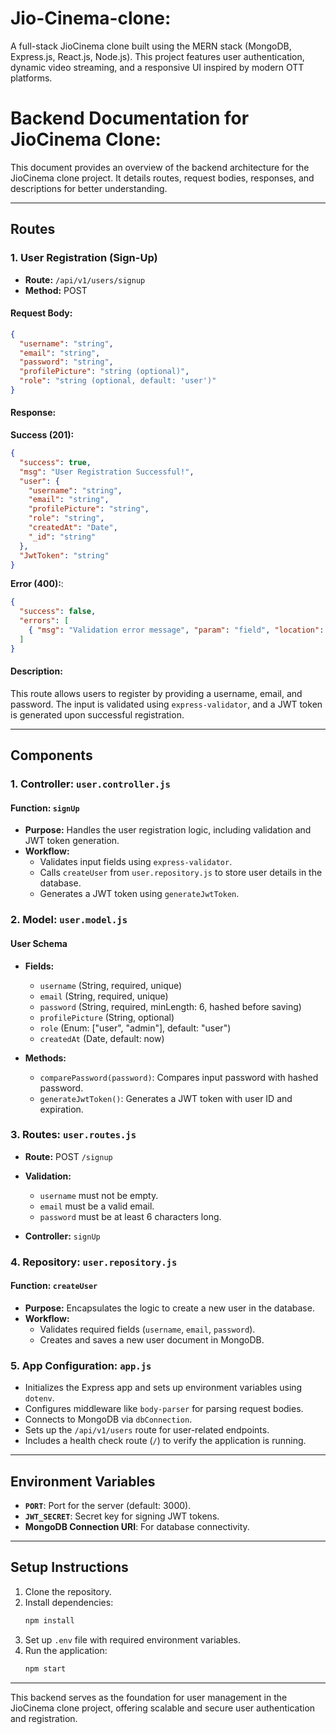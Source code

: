 # Jio-Cinema-clone:

A full-stack JioCinema clone built using the MERN stack (MongoDB, Express.js, React.js, Node.js). This project features user authentication, dynamic video streaming, and a responsive UI inspired by modern OTT platforms.

# Backend Documentation for JioCinema Clone:

This document provides an overview of the backend architecture for the JioCinema clone project. It details routes, request bodies, responses, and descriptions for better understanding.

---

## Routes

### 1. **User Registration (Sign-Up)**

- **Route:** `/api/v1/users/signup`
- **Method:** POST

#### Request Body:

```json
{
  "username": "string",
  "email": "string",
  "password": "string",
  "profilePicture": "string (optional)",
  "role": "string (optional, default: 'user')"
}
```

#### Response:

**Success (201):**

```json
{
  "success": true,
  "msg": "User Registration Successful!",
  "user": {
    "username": "string",
    "email": "string",
    "profilePicture": "string",
    "role": "string",
    "createdAt": "Date",
    "_id": "string"
  },
  "JwtToken": "string"
}
```

**Error (400):**:

```json
{
  "success": false,
  "errors": [
    { "msg": "Validation error message", "param": "field", "location": "body" }
  ]
}
```

#### Description:

This route allows users to register by providing a username, email, and password. The input is validated using `express-validator`, and a JWT token is generated upon successful registration.

---

## Components

### 1. **Controller: `user.controller.js`**

#### Function: `signUp`

- **Purpose:** Handles the user registration logic, including validation and JWT token generation.
- **Workflow:**
  - Validates input fields using `express-validator`.
  - Calls `createUser` from `user.repository.js` to store user details in the database.
  - Generates a JWT token using `generateJwtToken`.

### 2. **Model: `user.model.js`**

#### User Schema

- **Fields:**

  - `username` (String, required, unique)
  - `email` (String, required, unique)
  - `password` (String, required, minLength: 6, hashed before saving)
  - `profilePicture` (String, optional)
  - `role` (Enum: ["user", "admin"], default: "user")
  - `createdAt` (Date, default: now)

- **Methods:**
  - `comparePassword(password)`: Compares input password with hashed password.
  - `generateJwtToken()`: Generates a JWT token with user ID and expiration.

### 3. **Routes: `user.routes.js`**

- **Route:** POST `/signup`
- **Validation:**

  - `username` must not be empty.
  - `email` must be a valid email.
  - `password` must be at least 6 characters long.

- **Controller:** `signUp`

### 4. **Repository: `user.repository.js`**

#### Function: `createUser`

- **Purpose:** Encapsulates the logic to create a new user in the database.
- **Workflow:**
  - Validates required fields (`username`, `email`, `password`).
  - Creates and saves a new user document in MongoDB.

### 5. **App Configuration: `app.js`**

- Initializes the Express app and sets up environment variables using `dotenv`.
- Configures middleware like `body-parser` for parsing request bodies.
- Connects to MongoDB via `dbConnection`.
- Sets up the `/api/v1/users` route for user-related endpoints.
- Includes a health check route (`/`) to verify the application is running.

---

## Environment Variables

- **`PORT`**: Port for the server (default: 3000).
- **`JWT_SECRET`**: Secret key for signing JWT tokens.
- **MongoDB Connection URI**: For database connectivity.

---

## Setup Instructions

1. Clone the repository.
2. Install dependencies:
   ```bash
   npm install
   ```
3. Set up `.env` file with required environment variables.
4. Run the application:
   ```bash
   npm start
   ```

---

This backend serves as the foundation for user management in the JioCinema clone project, offering scalable and secure user authentication and registration.
